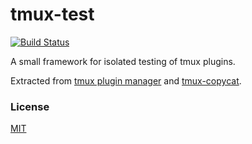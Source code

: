 # tmux-test

[![Build Status](https://travis-ci.org/tmux-plugins/tmux-test.png?branch=master)](https://travis-ci.org/tmux-plugins/tmux-test)

A small framework for isolated testing of tmux plugins.

Extracted from [tmux plugin manager](https://github.com/tmux-plugins/tpm) and
[tmux-copycat](https://github.com/tmux-plugins/tmux-copycat).

### License

[MIT](LICENSE.md)
